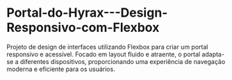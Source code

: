 # Portal-do-Hyrax---Design-Responsivo-com-Flexbox
Projeto de design de interfaces utilizando Flexbox para criar um portal responsivo e acessível. Focado em layout fluido e atraente, o portal adapta-se a diferentes dispositivos, proporcionando uma experiência de navegação moderna e eficiente para os usuários.
